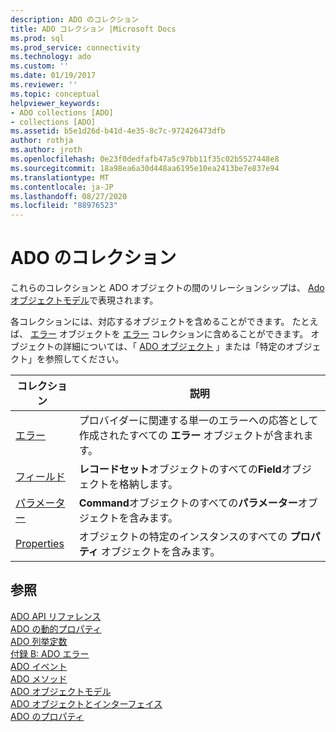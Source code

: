 ```yaml
---
description: ADO のコレクション
title: ADO コレクション |Microsoft Docs
ms.prod: sql
ms.prod_service: connectivity
ms.technology: ado
ms.custom: ''
ms.date: 01/19/2017
ms.reviewer: ''
ms.topic: conceptual
helpviewer_keywords:
- ADO collections [ADO]
- collections [ADO]
ms.assetid: b5e1d26d-b41d-4e35-8c7c-972426473dfb
author: rothja
ms.author: jroth
ms.openlocfilehash: 0e23f0dedfafb47a5c97bb11f35c02b5527448e8
ms.sourcegitcommit: 18a98ea6a30d448aa6195e10ea2413be7e837e94
ms.translationtype: MT
ms.contentlocale: ja-JP
ms.lasthandoff: 08/27/2020
ms.locfileid: "88976523"
---
```

# <a name="ado-collections"></a>ADO のコレクション
これらのコレクションと ADO オブジェクトの間のリレーションシップは、 [Ado オブジェクトモデル](./ado-object-model.md)で表現されます。  
  
 各コレクションには、対応するオブジェクトを含めることができます。 たとえば、 [エラー](./error-object.md) オブジェクトを [エラー](./errors-collection-ado.md) コレクションに含めることができます。 オブジェクトの詳細については、「 [ADO オブジェクト](./ado-objects-and-interfaces.md) 」または「特定のオブジェクト」を参照してください。  
  
|コレクション|説明|  
|-|-|  
|[エラー](./errors-collection-ado.md)|プロバイダーに関連する単一のエラーへの応答として作成されたすべての **エラー** オブジェクトが含まれます。|  
|[フィールド](./fields-collection-ado.md)|**レコードセット**オブジェクトのすべての**Field**オブジェクトを格納します。|  
|[パラメーター](./parameters-collection-ado.md)|**Command**オブジェクトのすべての**パラメーター**オブジェクトを含みます。|  
|[Properties](./properties-collection-ado.md)|オブジェクトの特定のインスタンスのすべての **プロパティ** オブジェクトを含みます。|  
  
## <a name="see-also"></a>参照  
 [ADO API リファレンス](./ado-api-reference.md)   
 [ADO の動的プロパティ](./ado-dynamic-properties.md)   
 [ADO 列挙定数](./ado-enumerated-constants.md)   
 [付録 B: ADO エラー](../../guide/appendixes/appendix-b-ado-errors.md)   
 [ADO イベント](./ado-events.md)   
 [ADO メソッド](./ado-methods.md)   
 [ADO オブジェクトモデル](./ado-object-model.md)   
 [ADO オブジェクトとインターフェイス](./ado-objects-and-interfaces.md)   
 [ADO のプロパティ](./ado-properties.md)